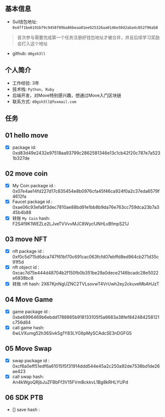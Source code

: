 ## 基本信息
- Sui钱包地址: `0x4ff1be6191b79c9458f09ba86beaa01ee925326aa0146e50d2aba4c852f96ab8`
> 首次参与需要完成第一个任务注册好钱包地址才被合并，并且后续学习奖励会打入这个地址
- github: `d0gsh3ll`

## 个人简介
- 工作经验: 3年
- 技术栈: `Python`、`Ruby`
- 后端开发，对Move特别感兴趣，想通过Move入门区块链
- 联系方式: `d0gsh3ll@foxmail.com`

## 任务

##   01 hello move  
- [x] package id: 0xd83d49e2432e97518aa93799c2862581346e13c1cb42f20c787e7a5231b327de

##   02 move coin
- [x] My Coin package id : 0x07e4ae14fd227d17c835454e8b0976cfa45f46ca924f0a2c37eda6579f4612fa
- [x] Faucet package id : 0xae06c93efa8f3dec7810ae88bd91e1bb8b9da76e763cc759dca23b7a345b4b88
- [x] 转账 `My Coin` hash: F2S4f9K1WEZLe2LJveTVVvvMJC8WycfJNHLvBfmpS21J

##   03 move NFT
- [x] nft package id : 0xf0c5d715d6dca747f61bf70c691cac063fcfd07ebffd8ed964cb271d35c91f5d
- [x] nft object id : 0xcac7d75e444d48704b2f150fb0b351be29a0dece2146bcadc28e5022e6838bc8
- [x] 转账 nft  hash: 2X67KjnNgUZNC2TVLsovwT4VrUwh2ey2ckuveMbAHJzT

##   04 Move Game
- [x] game package id : 0xbe6996469b6ebdd1788865b918133105f5a6683a38fef842484258121c756d64
- [x] call game hash: 6wLVXumg52h36Sivk5g1Y83LYG6pMySCAdcSE3nDGFG5

##   05 Move Swap
- [x] swap package id : 0xcf6a0eff51edf6a61015f5f31914ddd544e45a2c250a92de7538bd1de26ae423
- [x] call swap hash: An4kWgoQRjbJuZFBbFf3V15FVmBckkvL1Bg8kRHLYUPd

##   06 SDK PTB
- [] save hash :
